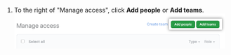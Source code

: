 1. To the right of "Manage access", click **Add people** or **Add teams**. !["Teamあるいは人の招待" ボタン](/assets/images/help/repository/manage-access-invite-button.png)
